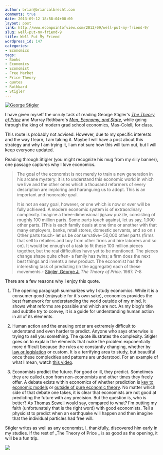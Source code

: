 ```yaml
---
author: brian@briancalbrecht.com
comments: true
date: 2013-09-12 18:58:04+00:00
layout: post
link: http://www.econpointofview.com/2013/09/well-put-my-friend-9/
slug: well-put-my-friend-9
title: Well Put My Friend
wordpress_id: 147
categories:
- Economics
tags:
- Books
- Economics
- Economist
- Free Market
- Price Theory
- quotes
- Rothbard
- Stigler
---
```


[![George Stigler](http://upload.wikimedia.org/wikipedia/en/c/c7/George_Stigler.jpg)](http://en.wikipedia.org/wiki/File:George_Stigler.jpg)

I have given myself the unruly task of reading George Stigler's [_The Theory of Price_](http://www.goodreads.com/book/show/416114.The_Theory_of_Price) and Murray Rothbard's _[Man, Economy, and State](http://mises.org/Books/mespm.PDF)_, while going through the king of modern
 grad school economics, Mas-Colell, for class.

This route is probably not advised. However, due to my specific interests and the way I learn, I am taking it. Maybe I will have a post about this strategy and why I am trying it, I am not sure how this will turn out, but I will keep everyone updated.

Reading through Stigler (you might recognize his mug from my silly banner), one passage captures why I love economics.


<blockquote>The goal of the economist is not merely to train a new generation in his arcane mystery: it is to understand this economic world in which we live and the other ones which a thousand reformers of every description are imploring and haranguing us to adopt. This is an important and honorable goal.

It is not an easy goal, however, or one which is now or ever will be fully achieved. A modern economic system is of extraordinary complexity. Imagine a three-dimensional jigsaw puzzle, consisting of roughly 100 million parts. Some parts touch against, let us say, 1,000 other parts. (This is each family deals at one time or another with that many employers, banks, retail stores, domestic servants, and so on.) Other parts touch- let us be conservative- 50,000 other parts (firms that sell to retailers and buy from other firms and hire laborers and so on). It would be enough of a task to fit these 100 million pieces together, but the real difficulties have yet to be mentioned. The pieces change shape quite often- a family has twins; a firm does the next best things and invents a new product. The economist has the interesting task of predicting (in the aggregate) each of these movements.- [Stigler, George J.](http://en.wikipedia.org/wiki/George_Stigler) _The Theory of Price_. 1987. 7-8</blockquote>


There are a few reasons why I enjoy this quote.



	
  1. The opening paragraph summarizes why I study economics. While it is a consumer good (enjoyable for it's own sake), economics provides the best framework for understanding the world outside of my mind. It shows what reforms are possible and which are not. As my blog's title and subtitle try to convey, it is a guide for understanding human action in all of its elements.

	
  2. Human action and the ensuing order are extremely difficult to understand and even harder to predict. Anyone who says otherwise is trying to sell you something. The quote illustrates the complexity. Stigler goes on to explain the elements that make the problem exponentially more difficult because the rules are constantly changing, whether by [law or legislation](http://cafehayek.com/2009/02/law-differs-from-legislation.html) or custom. It is a terrifying area to study, but beautiful once these complexities and patterns are understood. For an example of what I mean, watch [this video](http://www.youtube.com/watch?v=IYO3tOqDISE).

	
  3. Economists predict the future. For good or ill, they predict. Sometimes they are called upon from non-economists and other times they freely offer. A debate exists within economics of whether prediction is [key to economic models](http://en.wikipedia.org/wiki/Essays_in_Positive_Economics) or [outside of pure economic theory](http://www.economicthought.net/blog/?p=2561). No matter which side of that debate one takes, it is clear that economists are not good at predicting the future with any precision. But the question is, who is better? As [Thomas Sowell](http://necessaryandpropergovt.wordpress.com/2013/03/21/thomas-sowell-three-questions-that-destroy-most-liberal-ideas/) would say, compared to what? I'm putting my faith (unfortunately that is the right word) with good economists. Tell a physicist to predict when an earthquake will happen and then imagine that the individual particles had free will.


Stigler writes as well as any economist. I, thankfully, discovered him early in my studies. If the rest of _The Theory of Price _ is as good as the opening, it will be a fun trip.


![](http://img.zemanta.com/pixy.gif?x-id=1be61a44-9191-4b44-8dcd-522199f3bee4)
